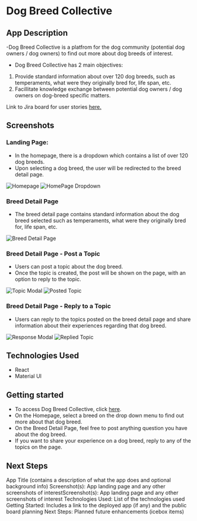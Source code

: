 # Dog Breed Collective

## App Description

-Dog Breed Collective is a platfrom for the dog community (potential dog owners / dog owners) to find out more about dog breeds of interest.

- Dog Breed Collective has 2 main objectives:

1. Provide standard information about over 120 dog breeds, such as temperaments, what were they originally bred for, life span, etc.
2. Facillitate knowledge exchange between potential dog owners / dog owners on dog-breed specific matters.

Link to Jira board for user stories [here.](https://thisisanita.atlassian.net/jira/software/projects/DBC/boards/1?assignee=5f43392cfcaf93003be71315)

## Screenshots

### Landing Page:

- In the homepage, there is a dropdown which contains a list of over 120 dog breeds.
- Upon selecting a dog breed, the user will be redirected to the breed detail page.

![Homepage](/src/images/Frame1.png)
![HomePage Dropdown](/src/images/Frame2.png)

### Breed Detail Page

- The breed detail page contains standard information about the dog breed selected such as temperaments, what were they originally bred for, life span, etc.

![Breed Detail Page](/src/images/Frame3.png)

### Breed Detail Page - Post a Topic

- Users can post a topic about the dog breed.
- Once the topic is created, the post will be shown on the page, with an option to reply to the topic.

![Topic Modal](/src/images/Frame4.png)
![Posted Topic](/src/images/Frame5.png)

### Breed Detail Page - Reply to a Topic

- Users can reply to the topics posted on the breed detail page and share information about their experiences regarding that dog breed.

![Response Modal](/src/images/Frame6.png)
![Replied Topic](/src/images/Frame7.png)

## Technologies Used

- React
- Material UI

## Getting started

- To access Dog Breed Collective, click [here](https://dogbreedcollective.vercel.app/).
- On the Homepage, select a breed on the drop down menu to find out more about that dog breed.
- On the Breed Detail Page, feel free to post anything question you have about the dog breed.
- If you want to share your experience on a dog breed, reply to any of the topics on the page.

## Next Steps

App Title (contains a description of what the app does and optional background info)
Screenshot(s): App landing page and any other screenshots of interestScreenshot(s): App landing page and any other screenshots of interest
Technologies Used: List of the technologies used
Getting Started: Includes a link to the deployed app (if any) and the public board planning
Next Steps: Planned future enhancements (icebox items)
